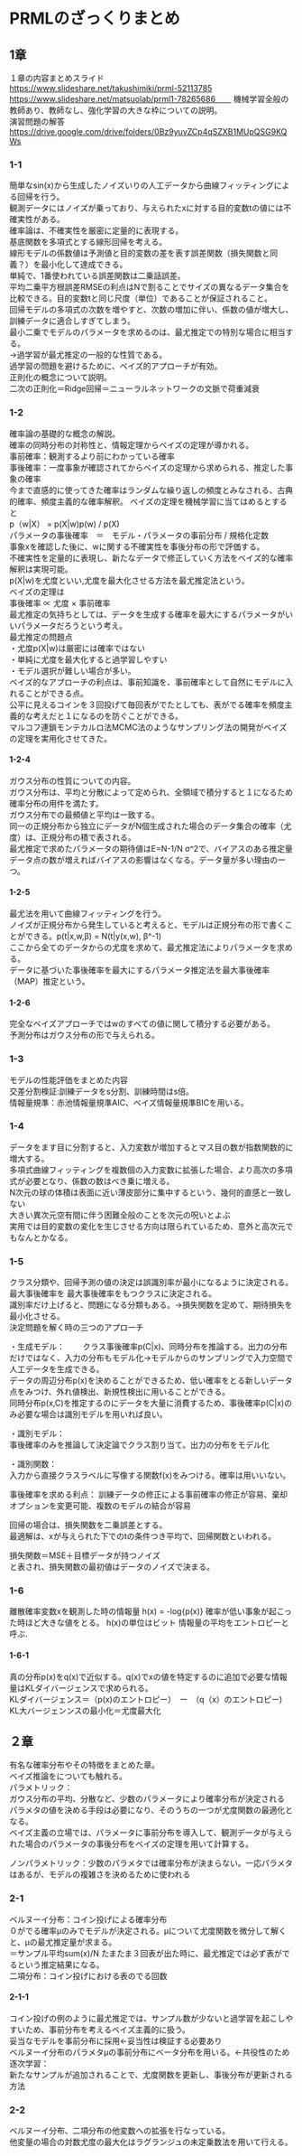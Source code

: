# PRMLのざっくりまとめ

## 1章
１章の内容まとめスライド  
https://www.slideshare.net/takushimiki/prml-52113785  
https://www.slideshare.net/matsuolab/prml1-78265686　　
機械学習全般の教師あり、教師なし、強化学習の大きな枠についての説明。  
演習問題の解答  
https://drive.google.com/drive/folders/0Bz9yuvZCp4qSZXB1MUpQSG9KQWs

### 1-1
簡単なsin(x)から生成したノイズいりの人工データから曲線フィッティングによる回帰を行う。  
観測データにはノイズが乗っており、与えられたxに対する目的変数tの値には不確実性がある。  
確率論は、不確実性を厳密に定量的に表現する。  
基底関数を多項式とする線形回帰を考える。  
線形モデルの係数値は予測値と目的変数の差を表す誤差関数（損失関数と同義？）を最小化して達成できる。  
単純で、1番使われている誤差関数は二乗話誤差。  
平均二乗平方根誤差RMSEの利点はNで割ることでサイズの異なるデータ集合を比較できる。目的変数tと同じ尺度（単位）であることが保証されること。  
回帰モデルの多項式の次数を増やすと、次数の増加に伴い、係数の値が増大し、訓練データに適合しすぎてしまう。  
最小二乗でモデルのパラメータを求めるのは、最尤推定での特別な場合に相当する。  
→過学習が最尤推定の一般的な性質である。  
過学習の問題を避けるために、ベイズ的アプローチが有効。  
正則化の概念について説明。  
二次の正則化＝Ridge回帰＝ニューラルネットワークの文脈で荷重減衰  

### 1-2
確率論の基礎的な概念の解説。  
確率の同時分布の対称性と、情報定理からベイズの定理が導かれる。  
事前確率：観測するより前にわかっている確率  
事後確率：一度事象が確認されてからベイズの定理から求められる、推定した事象の確率  
今まで直感的に使ってきた確率はランダムな繰り返しの頻度とみなされる、古典的確率、頻度主義的な確率解釈。
ベイズの定理を機械学習に当てはめるとすると  
p（w|X） = p(X|w)p(w) / p(X)  
パラメータの事後確率　＝　モデル・パラメータの事前分布 / 規格化定数  
事象xを確認した後に、wに関する不確実性を事後分布の形で評価する。  
不確実性を定量的に表現し、新たなデータで修正していく方法をベイズ的な確率解釈は実現可能。  
p(X|w)を尤度といい,尤度を最大化させる方法を最尤推定法という。  
ベイズの定理は  
事後確率 ∝ 尤度 × 事前確率  
最尤推定の気持ちとしては、データを生成する確率を最大にするパラメータがいいパラメータだろうという考え。  
最尤推定の問題点  
・尤度p(X|w)は厳密には確率ではない  
・単純に尤度を最大化すると過学習しやすい  
・モデル選択が難しい場合が多い。   
ベイズ的なアプローチの利点は、事前知識を、事前確率として自然にモデルに入れることができる点。  
公平に見えるコインを３回投げて毎回表がでたとしても、表がでる確率を頻度主義的な考えだと１になるのを防ぐことができる。  
マルコフ連鎖モンテカルロ法MCMC法のようなサンプリング法の開発がベイズの定理を実用化させてきた。  

#### 1-2-4
ガウス分布の性質についての内容。  
ガウス分布は、平均と分散によって定められ、全領域で積分すると１になるため確率分布の用件を満たす。  
ガウス分布での最頻値と平均は一致する。  
同一の正規分布から独立にデータがN個生成された場合のデータ集合の確率（尤度）は、正規分布の積で表される。  
最尤推定で求めたパラメータの期待値はE=N-1/N σ^2で、バイアスのある推定量  
データ点の数が増えればバイアスの影響はなくなる。データ量が多い理由の一つ。  

#### 1-2-5
最尤法を用いて曲線フィッティングを行う。  
ノイズが正規分布から発生していると考えると、モデルは正規分布の形で書くことができる。p(t|x,w,β) = N(t|y(x,w), β^-1)  
ここから全てのデータからの尤度を求めて、最尤推定法によりパラメータを求める。  
データに基づいた事後確率を最大にするパラメータ推定法を最大事後確率（MAP）推定という。  

#### 1-2-6
完全なベイズアプローチではwのすべての値に関して積分する必要がある。  
予測分布はガウス分布の形で与えられる。  

### 1-3
モデルの性能評価をまとめた内容  
交差分割検証:訓練データをs分割、訓練時間はs倍。  
情報量規準：赤池情報量規準AIC、ベイズ情報量規準BICを用いる。  

### 1-4
データをます目に分割すると、入力変数が増加するとマス目の数が指数関数的に増大する。  
多項式曲線フィッティングを複数個の入力変数に拡張した場合、より高次の多項式が必要となり、係数の数はべき乗に増える。  
N次元の球の体積は表面に近い薄皮部分に集中するという、幾何的直感と一致しない  
大きい異次元空有間に伴う困難全般のことを次元の呪いとよぶ  
実用では目的変数の変化を生じさせる方向は限られているため、意外と高次元でもなんとかなる。

### 1-5
クラス分類や、回帰予測の値の決定は誤識別率が最小になるように決定される。  
最大事後確率を
最大事後確率をもつクラスに決定される。  
識別率だけ上げると、問題になる分類もある。→損失関数を定めて、期待損失を最小化させる。  
決定問題を解く時の三つのアプローチ  

・生成モデル：　　
クラス事後確率p(C|x)、同時分布を推論する。出力の分布だけではなく、入力の分布もモデル化→モデルからのサンプリングで入力空間で人工データを生成できる。  
データの周辺分布p(x)を決めることができるため、低い確率をとる新しいデータ点をみつけ、外れ値検出、新規性検出に用いることができる。  
同時分布p(x,C)を推定するのにデータを大量に消費するため、事後確率p(C|x)のみ必要な場合は識別モデルを用いれば良い。  

・識別モデル：  
事後確率のみを推論して決定論でクラス割り当て。出力の分布をモデル化  

・識別関数：  
入力から直接クラスラベルに写像する関数f(x)をみつける。確率は用いいない。   

事後確率を求める利点：
訓練データの修正による事前確率の修正が容易、棄却オプションを変更可能、複数のモデルの結合が容易  

回帰の場合は、損失関数を二乗誤差とする。  
最適解は、xが与えられた下でのtの条件つき平均で、回帰関数といわれる。  

損失関数＝MSE＋目標データが持つノイズ  
と表され、損失関数の最初値はデータのノイズで決まる。  

### 1-6
離散確率変数xを観測した時の情報量 h(x) = -log{p(x)}
確率が低い事象が起こった時ほど大きな値をとる。
h(x)の単位はビット
情報量の平均をエントロピーと呼ぶ.

#### 1-6-1
真の分布p(x)をq(x)で近似する。q(x)でxの値を特定するのに追加で必要な情報量はKLダイバージェンスで求められる。  
KLダイバージェンス＝（p(x)のエントロピー）　ー　（q（x）のエントロピー)  
KL大バージェンンスの最小化＝尤度最大化  

## ２章
有名な確率分布やその特徴をまとめた章。  
ベイズ推論をについても触れる。  
パラメトリック：  
ガウス分布の平均、分散など、少数のパラメータにより確率分布が決定される  
パラメタの値を決める手段は必要になり、そのうちの一つが尤度関数の最適化となる。  
ベイズ主義の立場では、パラメータに事前分布を導入して、観測データが与えられた場合のパラメータの事後分布をベイズの定理を用いて計算する。  

ノンパラメトリック：少数のパラメタでは確率分布が決まらない。一応パラメタはあるが、モデルの複雑さを決めるために使われる  

### 2-1
ベルヌーイ分布：コイン投げによる確率分布  
０がでる確率μのみでモデルが決定される。μについて尤度関数を微分して解くと、μの最尤推定量が求まる。  
＝サンプル平均sum(x)/N たまたま３回表が出た時に、最尤推定では必ず表がでるという推定結果になる。  
二項分布：コイン投げにおける表のでる回数  

#### 2-1-1
コイン投げの例のように最尤推定では、サンプル数が少ないと過学習を起こしやすいため、事前分布を考えるベイズ主義的に扱う。  
妥当なモデルを事前分布に採用←妥当性は検証する必要あり  
ベルヌーイ分布のパラメタμの事前分布にベータ分布を用いる。←共役性のため  
逐次学習：  
新たなサンプルが追加されることで、尤度関数を更新し、事後分布が更新される方法  

### 2-2
ベルヌーイ分布、二項分布の他変数への拡張を行なっている。  
他変量の場合の対数尤度の最大化はラグランジュの未定乗数法を用いて行える。










